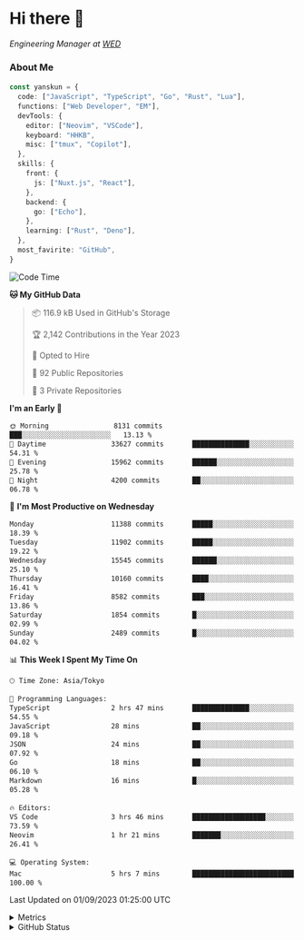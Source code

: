 # Hi there&nbsp;:wave:

<!-- ![Alt text](https://spotify-recently-played-readme.vercel.app/api?user=31kynbuubkiu3r4qh4hjuaglhfay) -->

_Engineering Manager at [WED](https://github.com/wedinc)_

### About Me

```ts
const yanskun = {
  code: ["JavaScript", "TypeScript", "Go", "Rust", "Lua"],
  functions: ["Web Developer", "EM"],
  devTools: {
    editor: ["Neovim", "VSCode"],
    keyboard: "HHKB",
    misc: ["tmux", "Copilot"],
  },
  skills: {
    front: {
      js: ["Nuxt.js", "React"],
    },
    backend: {
      go: ["Echo"],
    },
    learning: ["Rust", "Deno"],
  },
  most_favirite: "GitHub",
}
```

<!--START_SECTION:waka-->
![Code Time](http://img.shields.io/badge/Code%20Time-460%20hrs%2015%20mins-blue)

**🐱 My GitHub Data** 

> 📦 116.9 kB Used in GitHub's Storage 
 > 
> 🏆 2,142 Contributions in the Year 2023
 > 
> 💼 Opted to Hire
 > 
> 📜 92 Public Repositories 
 > 
> 🔑 3 Private Repositories 
 > 
**I'm an Early 🐤** 

```text
🌞 Morning                8131 commits        ███░░░░░░░░░░░░░░░░░░░░░░   13.13 % 
🌆 Daytime                33627 commits       ██████████████░░░░░░░░░░░   54.31 % 
🌃 Evening                15962 commits       ██████░░░░░░░░░░░░░░░░░░░   25.78 % 
🌙 Night                  4200 commits        ██░░░░░░░░░░░░░░░░░░░░░░░   06.78 % 
```
📅 **I'm Most Productive on Wednesday** 

```text
Monday                   11388 commits       █████░░░░░░░░░░░░░░░░░░░░   18.39 % 
Tuesday                  11902 commits       █████░░░░░░░░░░░░░░░░░░░░   19.22 % 
Wednesday                15545 commits       ██████░░░░░░░░░░░░░░░░░░░   25.10 % 
Thursday                 10160 commits       ████░░░░░░░░░░░░░░░░░░░░░   16.41 % 
Friday                   8582 commits        ███░░░░░░░░░░░░░░░░░░░░░░   13.86 % 
Saturday                 1854 commits        █░░░░░░░░░░░░░░░░░░░░░░░░   02.99 % 
Sunday                   2489 commits        █░░░░░░░░░░░░░░░░░░░░░░░░   04.02 % 
```


📊 **This Week I Spent My Time On** 

```text
🕑︎ Time Zone: Asia/Tokyo

💬 Programming Languages: 
TypeScript               2 hrs 47 mins       ██████████████░░░░░░░░░░░   54.55 % 
JavaScript               28 mins             ██░░░░░░░░░░░░░░░░░░░░░░░   09.18 % 
JSON                     24 mins             ██░░░░░░░░░░░░░░░░░░░░░░░   07.92 % 
Go                       18 mins             ██░░░░░░░░░░░░░░░░░░░░░░░   06.10 % 
Markdown                 16 mins             █░░░░░░░░░░░░░░░░░░░░░░░░   05.28 % 

🔥 Editors: 
VS Code                  3 hrs 46 mins       ██████████████████░░░░░░░   73.59 % 
Neovim                   1 hr 21 mins        ███████░░░░░░░░░░░░░░░░░░   26.41 % 

💻 Operating System: 
Mac                      5 hrs 7 mins        █████████████████████████   100.00 % 
```


 Last Updated on 01/09/2023 01:25:00 UTC
<!--END_SECTION:waka-->

<details>
  <summary>Metrics</summary>
  <img src="https://github.com/yanskun/yanskun/blob/main/github-metrics.svg" alt="Metrics">
</details>

<details>
  <summary>GitHub Status</summary>
  <picture>
    <source media="(prefers-color-scheme: dark)" srcset="https://raw.githubusercontent.com/yanskun/yanskun/master/profile-summary-card-output/nord_dark/0-profile-details.svg">
   <img src="https://raw.githubusercontent.com/yanskun/yanskun/master/profile-summary-card-output/default/0-profile-details.svg">
  </picture>
  <br>
  <picture>
    <source media="(prefers-color-scheme: dark)" srcset="https://raw.githubusercontent.com/yanskun/yanskun/master/profile-summary-card-output/nord_dark/1-repos-per-language.svg">
   <img src="https://raw.githubusercontent.com/yanskun/yanskun/master/profile-summary-card-output/default/1-repos-per-language.svg">
  </picture>
  <picture>
    <source media="(prefers-color-scheme: dark)" srcset="https://raw.githubusercontent.com/yanskun/yanskun/master/profile-summary-card-output/nord_dark/2-most-commit-language.svg">
   <img src="https://raw.githubusercontent.com/yanskun/yanskun/master/profile-summary-card-output/default/2-most-commit-language.svg">
  </picture>
  <br>
  <picture>
    <source media="(prefers-color-scheme: dark)" srcset="https://raw.githubusercontent.com/yanskun/yanskun/master/profile-summary-card-output/nord_dark/3-stats.svg">
   <img src="https://raw.githubusercontent.com/yanskun/yanskun/master/profile-summary-card-output/default/3-stats.svg">
  </picture>
  <picture>
    <source media="(prefers-color-scheme: dark)" srcset="https://raw.githubusercontent.com/yanskun/yanskun/master/profile-summary-card-output/nord_dark/4-productive-time.svg">
   <img src="https://raw.githubusercontent.com/yanskun/yanskun/master/profile-summary-card-output/default/4-productive-time.svg">
  </picture>
</details>
